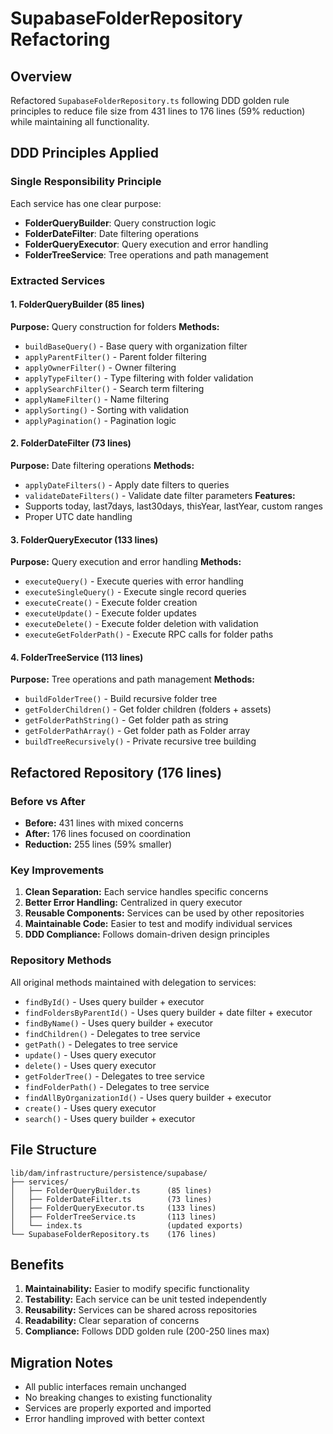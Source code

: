 # SupabaseFolderRepository Refactoring

## Overview
Refactored `SupabaseFolderRepository.ts` following DDD golden rule principles to reduce file size from 431 lines to 176 lines (59% reduction) while maintaining all functionality.

## DDD Principles Applied

### Single Responsibility Principle
Each service has one clear purpose:
- **FolderQueryBuilder**: Query construction logic
- **FolderDateFilter**: Date filtering operations  
- **FolderQueryExecutor**: Query execution and error handling
- **FolderTreeService**: Tree operations and path management

### Extracted Services

#### 1. FolderQueryBuilder (85 lines)
**Purpose:** Query construction for folders
**Methods:**
- `buildBaseQuery()` - Base query with organization filter
- `applyParentFilter()` - Parent folder filtering
- `applyOwnerFilter()` - Owner filtering
- `applyTypeFilter()` - Type filtering with folder validation
- `applySearchFilter()` - Search term filtering
- `applyNameFilter()` - Name filtering
- `applySorting()` - Sorting with validation
- `applyPagination()` - Pagination logic

#### 2. FolderDateFilter (73 lines)
**Purpose:** Date filtering operations
**Methods:**
- `applyDateFilters()` - Apply date filters to queries
- `validateDateFilters()` - Validate date filter parameters
**Features:**
- Supports today, last7days, last30days, thisYear, lastYear, custom ranges
- Proper UTC date handling

#### 3. FolderQueryExecutor (133 lines)
**Purpose:** Query execution and error handling
**Methods:**
- `executeQuery()` - Execute queries with error handling
- `executeSingleQuery()` - Execute single record queries
- `executeCreate()` - Execute folder creation
- `executeUpdate()` - Execute folder updates
- `executeDelete()` - Execute folder deletion with validation
- `executeGetFolderPath()` - Execute RPC calls for folder paths

#### 4. FolderTreeService (113 lines)
**Purpose:** Tree operations and path management
**Methods:**
- `buildFolderTree()` - Build recursive folder tree
- `getFolderChildren()` - Get folder children (folders + assets)
- `getFolderPathString()` - Get folder path as string
- `getFolderPathArray()` - Get folder path as Folder array
- `buildTreeRecursively()` - Private recursive tree building

## Refactored Repository (176 lines)

### Before vs After
- **Before:** 431 lines with mixed concerns
- **After:** 176 lines focused on coordination
- **Reduction:** 255 lines (59% smaller)

### Key Improvements
1. **Clean Separation:** Each service handles specific concerns
2. **Better Error Handling:** Centralized in query executor
3. **Reusable Components:** Services can be used by other repositories
4. **Maintainable Code:** Easier to test and modify individual services
5. **DDD Compliance:** Follows domain-driven design principles

### Repository Methods
All original methods maintained with delegation to services:
- `findById()` - Uses query builder + executor
- `findFoldersByParentId()` - Uses query builder + date filter + executor
- `findByName()` - Uses query builder + executor
- `findChildren()` - Delegates to tree service
- `getPath()` - Delegates to tree service
- `update()` - Uses query executor
- `delete()` - Uses query executor
- `getFolderTree()` - Delegates to tree service
- `findFolderPath()` - Delegates to tree service
- `findAllByOrganizationId()` - Uses query builder + executor
- `create()` - Uses query executor
- `search()` - Uses query builder + executor

## File Structure
```
lib/dam/infrastructure/persistence/supabase/
├── services/
│   ├── FolderQueryBuilder.ts      (85 lines)
│   ├── FolderDateFilter.ts        (73 lines)
│   ├── FolderQueryExecutor.ts     (133 lines)
│   ├── FolderTreeService.ts       (113 lines)
│   └── index.ts                   (updated exports)
└── SupabaseFolderRepository.ts    (176 lines)
```

## Benefits
1. **Maintainability:** Easier to modify specific functionality
2. **Testability:** Each service can be unit tested independently
3. **Reusability:** Services can be shared across repositories
4. **Readability:** Clear separation of concerns
5. **Compliance:** Follows DDD golden rule (200-250 lines max)

## Migration Notes
- All public interfaces remain unchanged
- No breaking changes to existing functionality
- Services are properly exported and imported
- Error handling improved with better context 